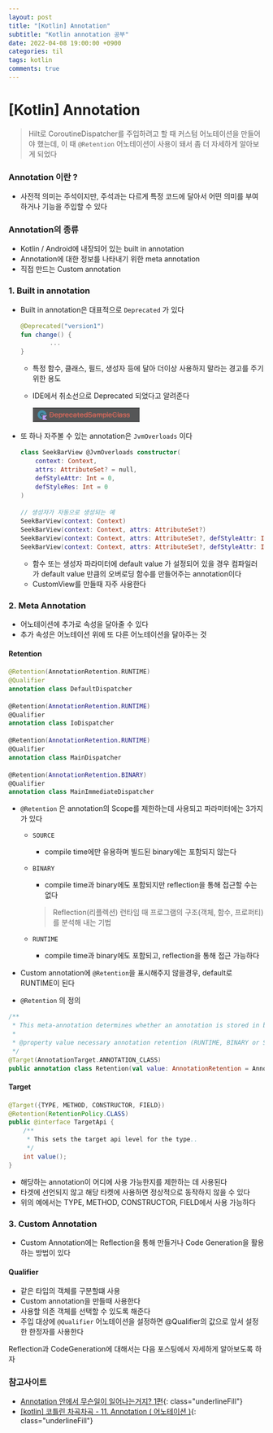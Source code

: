 ```yaml
---
layout: post
title: "[Kotlin] Annotation"
subtitle: "Kotlin annotation 공부"
date: 2022-04-08 19:00:00 +0900
categories: til
tags: kotlin
comments: true
---
```




# [Kotlin] Annotation

> Hilt로 CoroutineDispatcher를 주입하려고 할 때 커스텀 어노테이션을 만들어야 했는데, 이 때 `@Retention` 어노테이션이 사용이 돼서 좀 더 자세하게 알아보게 되었다



### Annotation 이란 ?

- 사전적 의미는 주석이지만, 주석과는 다르게 특정 코드에 달아서 어떤 의미를 부여하거나 기능을 주입할 수 있다



### Annotation의 종류

- Kotlin / Android에 내장되어 있는 built in annotation
- Annotation에 대한 정보를 나타내기 위한 meta annotation
- 직접 만드는 Custom annotation



### 1. Built in annotation

- Built in annotation은 대표적으로 `Deprecated` 가 있다

    ```kotlin
    @Deprecated("version1")
    fun change() {
    		...
    }
    ```

    - 특정 함수, 클래스, 필드, 생성자 등에 달아 더이상 사용하지 말라는 경고를 주기 위한 용도

    - IDE에서 취소선으로 Deprecated 되었다고 알려준다

        ![annotation_1.png](/img/in-post/annotation_1.png)

- 또 하나 자주볼 수 있는 annotation은 `JvmOverloads` 이다

    ```kotlin
    class SeekBarView @JvmOverloads constructor(
        context: Context,
        attrs: AttributeSet? = null,
        defStyleAttr: Int = 0,
        defStyleRes: Int = 0
    )
    
    // 생성자가 자동으로 생성되는 예
    SeekBarView(context: Context)
    SeekBarView(context: Context, attrs: AttributeSet?)
    SeekBarView(context: Context, attrs: AttributeSet?, defStyleAttr: Int)
    SeekBarView(context: Context, attrs: AttributeSet?, defStyleAttr: Int, defStyleRes: Int))
    ```

    - 함수 또는 생성자 파라미터에 default value 가 설정되어 있을 경우 컴파일러 가 default value 만큼의 오버로딩 함수를 만들어주는 annotation이다
    - CustomView를 만들때 자주 사용한다



### 2. Meta Annotation

- 어노테이션에 추가로 속성을 달아줄 수 있다
- 추가 속성은 어노테이션 위에 또 다른 어노테이션을 달아주는 것

#### Retention

```kotlin
@Retention(AnnotationRetention.RUNTIME)
@Qualifier
annotation class DefaultDispatcher

@Retention(AnnotationRetention.RUNTIME)
@Qualifier
annotation class IoDispatcher

@Retention(AnnotationRetention.RUNTIME)
@Qualifier
annotation class MainDispatcher

@Retention(AnnotationRetention.BINARY)
@Qualifier
annotation class MainImmediateDispatcher
```

- `@Retention` 은 annotation의 Scope를 제한하는데 사용되고 파라미터에는 3가지가 있다

    - `SOURCE`

        - compile time에만 유용하며 빌드된 binary에는 포함되지 않는다

    - `BINARY`

        - compile time과 binary에도 포함되지만 reflection을 통해 접근할 수는 없다

        > Reflection(리플렉션) 런타임 때 프로그램의 구조(객체, 함수, 프로퍼티)를 분석해 내는 기법

    - `RUNTIME`

        - compile time과 binary에도 포함되고, reflection을 통해 접근 가능하다

- Custom annotation에 `@Retention`을 표시해주지 않을경우, default로 RUNTIME이 된다

- `@Retention` 의 정의

```kotlin
/**
 * This meta-annotation determines whether an annotation is stored in binary output and visible for reflection. By default, both are true.
 *
 * @property value necessary annotation retention (RUNTIME, BINARY or SOURCE)
 */
@Target(AnnotationTarget.ANNOTATION_CLASS)
public annotation class Retention(val value: AnnotationRetention = AnnotationRetention.RUNTIME)
```



#### Target

```java
@Target({TYPE, METHOD, CONSTRUCTOR, FIELD})
@Retention(RetentionPolicy.CLASS)
public @interface TargetApi {
    /**
     * This sets the target api level for the type..
     */
    int value();
}
```

- 해당하는 annotation이 어디에 사용 가능한지를 제한하는 데 사용된다
- 타겟에 선언되지 않고 해당 타켓에 사용하면 정상적으로 동작하지 않을 수 있다
- 위의 예에서는 TYPE, METHOD, CONSTRUCTOR, FIELD에서 사용 가능하다



### 3. Custom Annotation

- Custom Annotation에는 Reflection을 통해 만들거나 Code Generation을 활용하는 방법이 있다



#### Qualifier

- 같은 타입의 객체를 구분할떄 사용
- Custom annotation을 만들때 사용한다
- 사용할 의존 객체를 선택할 수 있도록 해준다
- 주입 대상에 `@Qualifier` 어노테이션을 설정하면 @Qualifier의 값으로 앞서 설정한 한정자를 사용한다



Reflection과 CodeGeneration에 대해서는 다음 포스팅에서 자세하게 알아보도록 하자



### 참고사이트

- [Annotation 안에서 무슨일이 일어나는거지? 1편](https://blog.gangnamunni.com/post/kotlin-annotation/){: class="underlineFill"}
- [[kotlin] 코틀린 차곡차곡 - 11. Annotation ( 어노테이션 )](https://sabarada.tistory.com/189){: class="underlineFill"}